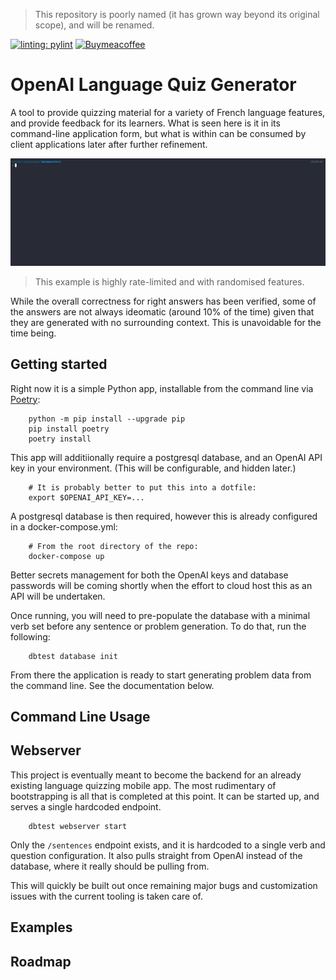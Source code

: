 > This repository is poorly named (it has grown way beyond its original scope), and will be renamed.

[![linting: pylint](https://img.shields.io/badge/linting-pylint-yellowgreen)](https://github.com/pylint-dev/pylint) [![Buymeacoffee](https://badgen.net/badge/icon/buymeacoffee?icon=buymeacoffee&label)](https://www.buymeacoffee.com/mrbeverage)

# OpenAI Language Quiz Generator

A tool to provide quizzing material for a variety of French language features, and provide feedback for its learners.  What is seen here is it in its command-line application form, but what is within can be consumed by client applications later after further refinement.

![Example](docs/example.gif)
> This example is highly rate-limited and with randomised features.

While the overall correctness for right answers has been verified, some of the answers are not always ideomatic (around 10% of the time) given that they are generated with no surrounding context.  This is unavoidable for the time being.

## Getting started

Right now it is a simple Python app, installable from the command line via [Poetry](https://python-poetry.org/):
```
    python -m pip install --upgrade pip
    pip install poetry
    poetry install
```
This app will additiionally require a postgresql database, and an OpenAI API key in your environment.  (This will be configurable, and hidden later.)
```
    # It is probably better to put this into a dotfile:
    export $OPENAI_API_KEY=...
```
A postgresql database is then required, however this is already configured in a docker-compose.yml:
```
    # From the root directory of the repo:
    docker-compose up
```
Better secrets management for both the OpenAI keys and database passwords will be coming shortly when the effort to cloud host this as an API will be undertaken.

Once running, you will need to pre-populate the database with a minimal verb set before any sentence or problem generation.  To do that, run the following:
```
    dbtest database init
```
From there the application is ready to start generating problem data from the command line.  See the documentation below.

## Command Line Usage

## Webserver

This project is eventually meant to become the backend for an already existing language quizzing mobile app.  The most rudimentary of bootstrapping is all that is completed at this point.  It can be started up, and serves a single hardcoded endpoint.
```
    dbtest webserver start
```
Only the `/sentences` endpoint exists, and it is hardcoded to a single verb and question configuration.  It also pulls straight from OpenAI instead of the database, where it really should be pulling from.

This will quickly be built out once remaining major bugs and customization issues with the current tooling is taken care of.

## Examples

## Roadmap
